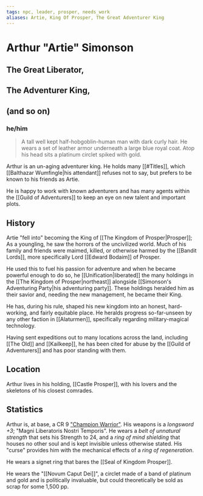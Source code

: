 ```yaml
---
tags: npc, leader, prosper, needs_work
aliases: Artie, King Of Prosper, The Great Adventurer King
---
```

# Arthur "Artie" Simonson
## The Great Liberator, 
## The Adventurer King, 
## (and so on)
### he/him

> A tall well kept half-hobgoblin-human man with dark curly hair. He wears a set of leather armor underneath a large blue royal coat. Atop his head sits a platinum circlet spiked with gold.

Arthur is an un-aging adventurer king. He holds many [[#Titles]], which [[Balthazar Wumfingle|his attendant]] refuses not to say, but prefers to be known to his friends as Artie.

He is happy to work with known adventurers and has many agents within the [[Guild of Adventurers]] to keep an eye on new talent and important plots.

## History

Artie "fell into" becoming the King of [[The Kingdom of Prosper|Prosper]]; As a youngling, he saw the horrors of the uncivilized world. Much of his family and friends were maimed, killed, or otherwise harmed by the [[Bandit Lords]], more specifically Lord [[Edward Bodaim]] of Prosper.

He used this to fuel his passion for adventure and when he became powerful enough to do so, he [[Unification|liberated]] the many holdings in the [[The Kingdom of Prosper|northeast]] alongside [[Simonson's Adventuring Party|his adventuring party]]. These holdings heralded him as their savior and, needing the new management, he became their King.

He has, during his rule, shaped his new kingdom into an honest, hard-working, and fairly equitable place. He heralds progress so-far-unseen by any other faction in [[Alaturmen]], specifically regarding military-magical technology.

Having sent expeditions out to many locations across the land, including [[The Old]] and [[Kailkeep]], he has been cited for abuse by the [[Guild of Adventurers]] and has poor standing with them. 

## Location
Arthur lives in his holding, [[Castle Prosper]], with his lovers and the skeletons of his closest comrades.

## Statistics
Arthur is, at base, a CR 9 ["Champion Warrior"](https://www.5esrd.com/gamemastering/monsters-foes/npc/champion-warrior/). His weapons is a *longsword +3*; "Magni Liberatoris Nostri Temporis". He wears a *belt of unnatural strength* that sets his Strength to 24, and a *ring of mind shielding* that houses no other soul and is kept invisible unless otherwise stated. His "curse" provides him with the mechanical effects of a *ring of regeneration*.

He wears a signet ring that bares the [[Seal of Kingdom Prosper]]. 

He wears the "[[Novum Caput Dei]]", a circlet made of a band of platinum and gold and is politically invaluable, but could theoretically be sold as scrap for some 1,500 pp.